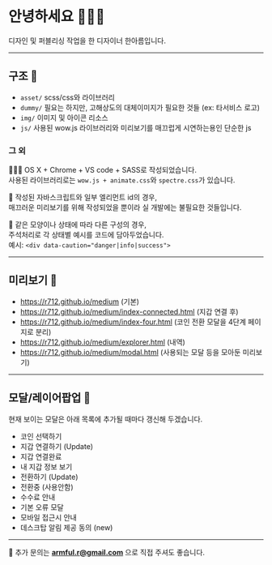 # 안녕하세요 🙋🏻‍♂️
디자인 및 퍼블리싱 작업을 한 디자이너 한아름입니다.

-----

## 구조 👀
- `asset/` scss/css와 라이브러리
- `dummy/` 필요는 하지만, 고해상도의 대체이미지가 필요한 것들 (ex: 타서비스 로고)
- `img/` 이미지 및 아이콘 리소스
- `js/` 사용된 wow.js 라이브러리와 미리보기를 매끄럽게 시연하는용인 단순한 js

### 그 외
👩🏻‍💻 OS X + Chrome + VS code + SASS로 작성되었습니다.  
사용된 라이브러리로는 `wow.js + animate.css`와 `spectre.css`가 있습니다.

📌
작성된 자바스크립트와 일부 엘리먼트 id의 경우,  
매끄러운 미리보기를 위해 작성되었을 뿐이라 실 개발에는 불필요한 것들입니다.

📌
같은 모양이나 상태에 따라 다른 구성의 경우,  
주석처리로 각 상태별 예시를 코드에 담아두었습니다.  
예시: `<div data-caution="danger|info|success">`

-----

## 미리보기 🔗
- https://r712.github.io/medium (기본)
- https://r712.github.io/medium/index-connected.html (지갑 연결 후)
- https://r712.github.io/medium/index-four.html (코인 전환 모달을 4단계 페이지로 분리)
- https://r712.github.io/medium/explorer.html (내역)
- https://r712.github.io/medium/modal.html (사용되는 모달 등을 모아둔 미리보기)

-----

## 모달/레이어팝업 💬
현재 보이는 모달은 아래 목록에 추가될 때마다 갱신해 두겠습니다.

- 코인 선택하기
- 지갑 연결하기 (Update)
- 지갑 연결완료
- 내 지갑 정보 보기
- 전환하기 (Update)
- 전환중 (사용안함)
- 수수료 안내
- 기본 오류 모달
- 모바일 접근시 안내
- 데스크탑 알림 제공 동의 (new)

-----

📮
추가 문의는 **armful.r@gmail.com** 으로 직접 주셔도 좋습니다.
